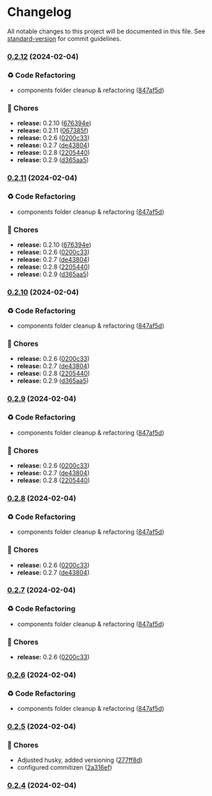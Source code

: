 # Changelog

All notable changes to this project will be documented in this file. See [standard-version](https://github.com/conventional-changelog/standard-version) for commit guidelines.

### [0.2.12](https://github.com/GeorgeCht/anonyma/compare/v0.2.5...v0.2.12) (2024-02-04)


### ♻️ Code Refactoring

* components folder cleanup & refactoring ([847af5d](https://github.com/GeorgeCht/anonyma/commit/847af5dce9e1d44ea48b0ab51d2efa94950d992a))


### 🚚 Chores

* **release:** 0.2.10 ([676394e](https://github.com/GeorgeCht/anonyma/commit/676394e173631fd746bb5f1179bba297d40ab1e6))
* **release:** 0.2.11 ([067385f](https://github.com/GeorgeCht/anonyma/commit/067385f5e73bf8611f57acc89991f885aed0dcb4))
* **release:** 0.2.6 ([0200c33](https://github.com/GeorgeCht/anonyma/commit/0200c332d3a63299fd25a6f3b7b6987b8be70312))
* **release:** 0.2.7 ([de43804](https://github.com/GeorgeCht/anonyma/commit/de4380468470298d30525c51e18301692bb33a18))
* **release:** 0.2.8 ([2205440](https://github.com/GeorgeCht/anonyma/commit/2205440a32426f000f49cf6f82e6ea5ad943b98f))
* **release:** 0.2.9 ([d365aa5](https://github.com/GeorgeCht/anonyma/commit/d365aa59c8af737229e182f63b07c257de831a02))

### [0.2.11](https://github.com/GeorgeCht/anonyma/compare/v0.2.5...v0.2.11) (2024-02-04)


### ♻️ Code Refactoring

* components folder cleanup & refactoring ([847af5d](https://github.com/GeorgeCht/anonyma/commit/847af5dce9e1d44ea48b0ab51d2efa94950d992a))


### 🚚 Chores

* **release:** 0.2.10 ([676394e](https://github.com/GeorgeCht/anonyma/commit/676394e173631fd746bb5f1179bba297d40ab1e6))
* **release:** 0.2.6 ([0200c33](https://github.com/GeorgeCht/anonyma/commit/0200c332d3a63299fd25a6f3b7b6987b8be70312))
* **release:** 0.2.7 ([de43804](https://github.com/GeorgeCht/anonyma/commit/de4380468470298d30525c51e18301692bb33a18))
* **release:** 0.2.8 ([2205440](https://github.com/GeorgeCht/anonyma/commit/2205440a32426f000f49cf6f82e6ea5ad943b98f))
* **release:** 0.2.9 ([d365aa5](https://github.com/GeorgeCht/anonyma/commit/d365aa59c8af737229e182f63b07c257de831a02))

### [0.2.10](https://github.com/GeorgeCht/anonyma/compare/v0.2.5...v0.2.10) (2024-02-04)


### ♻️ Code Refactoring

* components folder cleanup & refactoring ([847af5d](https://github.com/GeorgeCht/anonyma/commit/847af5dce9e1d44ea48b0ab51d2efa94950d992a))


### 🚚 Chores

* **release:** 0.2.6 ([0200c33](https://github.com/GeorgeCht/anonyma/commit/0200c332d3a63299fd25a6f3b7b6987b8be70312))
* **release:** 0.2.7 ([de43804](https://github.com/GeorgeCht/anonyma/commit/de4380468470298d30525c51e18301692bb33a18))
* **release:** 0.2.8 ([2205440](https://github.com/GeorgeCht/anonyma/commit/2205440a32426f000f49cf6f82e6ea5ad943b98f))
* **release:** 0.2.9 ([d365aa5](https://github.com/GeorgeCht/anonyma/commit/d365aa59c8af737229e182f63b07c257de831a02))

### [0.2.9](https://github.com/GeorgeCht/anonyma/compare/v0.2.5...v0.2.9) (2024-02-04)


### ♻️ Code Refactoring

* components folder cleanup & refactoring ([847af5d](https://github.com/GeorgeCht/anonyma/commit/847af5dce9e1d44ea48b0ab51d2efa94950d992a))


### 🚚 Chores

* **release:** 0.2.6 ([0200c33](https://github.com/GeorgeCht/anonyma/commit/0200c332d3a63299fd25a6f3b7b6987b8be70312))
* **release:** 0.2.7 ([de43804](https://github.com/GeorgeCht/anonyma/commit/de4380468470298d30525c51e18301692bb33a18))
* **release:** 0.2.8 ([2205440](https://github.com/GeorgeCht/anonyma/commit/2205440a32426f000f49cf6f82e6ea5ad943b98f))

### [0.2.8](https://github.com/GeorgeCht/anonyma/compare/v0.2.5...v0.2.8) (2024-02-04)


### ♻️ Code Refactoring

* components folder cleanup & refactoring ([847af5d](https://github.com/GeorgeCht/anonyma/commit/847af5dce9e1d44ea48b0ab51d2efa94950d992a))


### 🚚 Chores

* **release:** 0.2.6 ([0200c33](https://github.com/GeorgeCht/anonyma/commit/0200c332d3a63299fd25a6f3b7b6987b8be70312))
* **release:** 0.2.7 ([de43804](https://github.com/GeorgeCht/anonyma/commit/de4380468470298d30525c51e18301692bb33a18))

### [0.2.7](https://github.com/GeorgeCht/anonyma/compare/v0.2.5...v0.2.7) (2024-02-04)


### ♻️ Code Refactoring

* components folder cleanup & refactoring ([847af5d](https://github.com/GeorgeCht/anonyma/commit/847af5dce9e1d44ea48b0ab51d2efa94950d992a))


### 🚚 Chores

* **release:** 0.2.6 ([0200c33](https://github.com/GeorgeCht/anonyma/commit/0200c332d3a63299fd25a6f3b7b6987b8be70312))

### [0.2.6](https://github.com/GeorgeCht/anonyma/compare/v0.2.5...v0.2.6) (2024-02-04)


### ♻️ Code Refactoring

* components folder cleanup & refactoring ([847af5d](https://github.com/GeorgeCht/anonyma/commit/847af5dce9e1d44ea48b0ab51d2efa94950d992a))

### [0.2.5](https://github.com/GeorgeCht/anonyma/compare/v0.2.4...v0.2.5) (2024-02-04)


### 🚚 Chores

* Adjusted husky, added versioning ([277ff8d](https://github.com/GeorgeCht/anonyma/commit/277ff8d5a04de993ded51ae50790906751db9620))
* configured commitizen ([2a316ef](https://github.com/GeorgeCht/anonyma/commit/2a316efa16059b60c14edd6b50cbb0f3f12d3325))

### [0.2.4](https://github.com/GeorgeCht/anonyma/compare/v0.2.2...v0.2.4) (2024-02-04)
